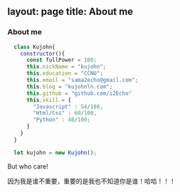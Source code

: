 layout: page
title: About me
---
### About me
``` javascript
  class Kujohn{
    constructor(){
      const fullPower = 100;
      this.nickName = "kujohn";
      this.education = "CCNU";
      this.email = "sama2echo@gmail.com";
      this.blog = "kujohnln.com";
      this.github = "github.com/i2Echo"
      this.skill = {
        "Javascript" : 54/100,
        "Html/Css" : 60/100,
        "Python" : 40/100;
      }
    }
  }

  let kujohn = new Kujohn();
```
But who care!

因为我是谁不重要，重要的是我也不知道你是谁！哈哈！！！
